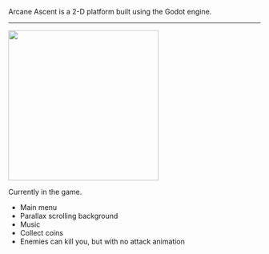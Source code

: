 Arcane Ascent is a 2-D platform built using the Godot engine.
<hr>
<img src="https://craftedbymatthew.site/images/godot.png"height="300px"></p>


<p>Currently in the game.</p>

* Main menu
* Parallax scrolling background
* Music
* Collect coins
* Enemies can kill you, but with no attack animation
